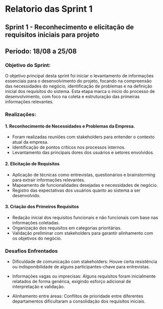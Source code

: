 # Relatorio das Sprint 1

## Sprint 1 - Reconhecimento e elicitação de requisitos iniciais para projeto 

## Período: 18/08 a 25/08

### Objetivo do Sprint:
O objetivo principal desta sprint foi iniciar o levantamento de informações essenciais para o desenvolvimento do projeto, focando na compreensão das necessidades do negócio, identificação de problemas e na definição inicial dos requisitos do sistema. Esta etapa marca o início do processo de desenvolvimento, com foco na coleta e estruturação das primeiras informações relevantes.

### Realizações:
#### 1. Reconhecimento de Necessidades e Problemas da Empresa.
- Foram realizadas reuniões com stakeholders para entender o contexto atual da empresa.
- Identificação de pontos críticos nos processos internos.
- Levantamento das principais dores dos usuários e setores envolvidos.
  
#### 2. Elicitação de Requisitos
- Aplicação de técnicas como entrevistas, questionários e brainstorming para extrair informações relevantes.
- Mapeamento de funcionalidades desejadas e necessidades de negócio.
- Registro das expectativas dos usuários quanto ao sistema a ser desenvolvido.
  
#### 3. Criação dos Primeiros Requisitos
- Redação inicial dos requisitos funcionais e não funcionais com base nas informações coletadas.
- Organização dos requisitos em categorias prioritárias.
- Validação preliminar com stakeholders para garantir alinhamento com os objetivos do negócio.

### Desafios Enfrentados

- Dificuldade de comunicação com stakeholders: Houve certa resistência ou indisponibilidade de alguns participantes-chave para entrevistas.

- Informações vagas ou imprecisas: Alguns requisitos foram inicialmente relatados de forma genérica, exigindo esforço adicional de interpretação e validação.

- Alinhamento entre áreas: Conflitos de prioridade entre diferentes departamentos dificultaram a consolidação dos requisitos iniciais.
